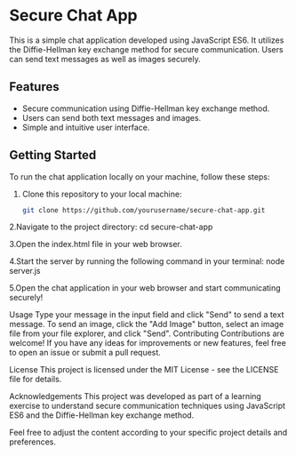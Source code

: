 # Secure Chat App

This is a simple chat application developed using JavaScript ES6. It utilizes the Diffie-Hellman key exchange method for secure communication. Users can send text messages as well as images securely.

## Features

- Secure communication using Diffie-Hellman key exchange method.
- Users can send both text messages and images.
- Simple and intuitive user interface.

## Getting Started

To run the chat application locally on your machine, follow these steps:

1. Clone this repository to your local machine:

   ```bash
   git clone https://github.com/yourusername/secure-chat-app.git

2.Navigate to the project directory:
cd secure-chat-app

3.Open the index.html file in your web browser.

4.Start the server by running the following command in your terminal:
node server.js

5.Open the chat application in your web browser and start communicating securely!

Usage
Type your message in the input field and click "Send" to send a text message.
To send an image, click the "Add Image" button, select an image file from your file explorer, and click "Send".
Contributing
Contributions are welcome! If you have any ideas for improvements or new features, feel free to open an issue or submit a pull request.

License
This project is licensed under the MIT License - see the LICENSE file for details.

Acknowledgements
This project was developed as part of a learning exercise to understand secure communication techniques using JavaScript ES6 and the Diffie-Hellman key exchange method.

Feel free to adjust the content according to your specific project details and preferences.
